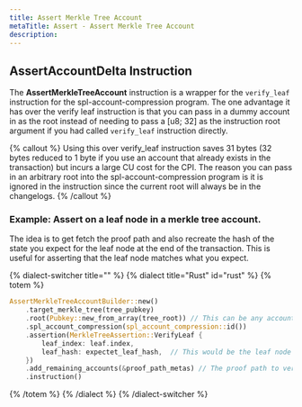 ```yaml
---
title: Assert Merkle Tree Account
metaTitle: Assert - Assert Merkle Tree Account
description:
---
```


## AssertAccountDelta Instruction

The **AssertMerkleTreeAccount** instruction is a wrapper for the `verify_leaf` instruction for the spl-account-compression program. The one advantage it has over the verify leaf instruction is that you can pass in a dummy account in as the root instead of needing to pass a [u8; 32] as the instruction root argument if you had called `verify_leaf` instruction directly.

{% callout %}
Using this over verify_leaf instruction saves 31 bytes (32 bytes reduced to 1 byte if you use an account that already exists in the transaction) but incurs a large CU cost for the CPI. The reason you can pass in an arbitrary root into the spl-account-compression program is it is ignored in the instruction since the current root will always be in the changelogs.
{% /callout %}

### Example: Assert on a leaf node in a merkle tree account.

The idea is to get fetch the proof path and also recreate the hash of the state you expect for the leaf node at the end of the transaction. This is useful for asserting that the leaf node matches what you expect.

{% dialect-switcher title="" %}
{% dialect title="Rust" id="rust" %}
{% totem %}

```rust
AssertMerkleTreeAccountBuilder::new()
    .target_merkle_tree(tree_pubkey)
    .root(Pubkey::new_from_array(tree_root)) // This can be any account, preferably one that already exists in the transaction. See the note above.
    .spl_account_compression(spl_account_compression::id())
    .assertion(MerkleTreeAssertion::VerifyLeaf {
        leaf_index: leaf.index,
        leaf_hash: expectet_leaf_hash,  // This would be the leaf node with the state you expect at the end of the transaction.
    })
    .add_remaining_accounts(&proof_path_metas) // The proof path to verify the leaf node.
    .instruction()
```

{% /totem %}
{% /dialect %}
{% /dialect-switcher %}

<!--

Imagine a struct with the following layout:

```rust
pub struct TestAccount {
    pub account_discriminator: [u8; 8], // bytes 0 to 7
    pub balance: u64,                   // bytes 8 to 16
}
```

Say we wanted to assert on the _balance_ field in our TestAccount struct. If the struct uses a serialization schema that uses little-endian for integers (borsh, bytemuck, ...) we can deserialize the field and assert on that value at runtime!

{% dialect-switcher title="" %}
{% dialect title="Rust" id="rust" %}
{% totem %}

```rust
AssertAccountDataBuilder::new()
    .target_account(test_account_key)
    .assertion(DataValueAssertion::U64 {
        value: 420, // The expected value.
        operator: IntegerOperator::GreaterThanOrEqual,
    })
    .offset(8) // The account data byte offset where 'balance' is stored.
    .instruction();
```

{% /totem %}
{% /dialect %}
{% /dialect-switcher %}

### Example: Equality assertion on pubkey in account data.

Imagine we expand the struct from before and add a pubkey field.

```rust
pub struct TestAccount {
    pub account_discriminator: [u8; 8], // bytes 0 to 7
    pub balance: u64,                   // bytes 8 to 16
    pub owner: Pubkey,                  // bytes 16 to 48
}
```

Say we wanted to assert on the "balance" field in our TestAccount struct. If the struct uses a serialization schema that uses little-endian for integers (borsh, bytemuck, ...) we can deserialize the field and assert on that value at runtime!

{% dialect-switcher title="" %}
{% dialect title="Rust" id="rust" %}
{% totem %}

```rust
AssertAccountDataBuilder::new()
    .target_account(test_account_key)
    .assertion(DataValueAssertion::Pubkey {
        value: owner_key,
        operator: EquatableOperator::Equal,
    })
    .offset(16) // The account data byte offset where 'owner' is stored.
    .instruction(),

```

{% /totem %}
{% /dialect %}
{% /dialect-switcher %} -->
